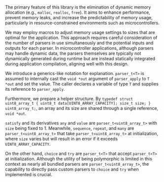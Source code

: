 The primary feature of this library is the elimination of dynamic memory allocation (e.g., `malloc`, `realloc`, `free`). It aims to enhance performance, prevent memory leaks, and increase the predictability of memory usage, particularly in resource-constrained environments such as microcontrollers.

We may employ macros to adjust memory usage settings to sizes that are optimal for the application. This approach requires careful consideration of the number of parsers in use simultaneously and the potential inputs and outputs for each parser. In microcontroller applications, although parsers may handle dynamic data, the parsers themselves are typically not dynamically generated during runtime but are instead statically integrated during application compilation, aligning well with this design.

We introduce a generics-like notation for explanation. `parser_t<T>` is assumed to internally cast the `void *out` argument of `parser_apply` to `T *out` and set the value. The caller declares a variable of type `T` and supplies its reference to `parser_apply`.

Furthermore, we prepare a helper structure. By `typedef struct uint8_array_t { uint8_t data[UINT8_ARRAY_CAPACITY]; size_t size; } uint8_array_t;`, an array and its size are shared through a single reference, `void *out`.

`satisfy` and its derivatives `any` and `value` are `parser_t<uint8_array_t>` with `size` being fixed to 1. Meanwhile, `sequence`, `repeat`, and `many` are `parser_t<uint8_array_t>` that take `parser_t<uint8_array_t>` at initialization, where `size` varies but will result in an error if it exceeds `UINT8_ARRAY_CAPACITY`.

On the other hand, `choice` and `try` are `parser_t<T>` that accept `parser_t<T>` at initialization. Although the utility of being polymorphic is limited in this context as nearly all bundled parsers are `parser_t<uint8_array_t>`, the capability to directly pass custom parsers to `choice` and `try` when implemented is crucial.
